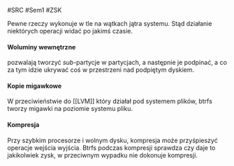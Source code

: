 #SRC #Sem1 #ZSK 

Pewne rzeczy wykonuje w tle na wątkach jątra systemu. Stąd działanie niektórych operacji widać po jakimś czasie.
#### Woluminy wewnętrzne
pozwalają tworzyć _sub_-partycje w partycjach, a następnie je podpinać, a co za tym idzie ukrywać coś w przestrzeni nad podpiętym dyskiem.

#### Kopie migawkowe
W przeciwieństwie do [[LVM]] który działał pod systemem plików, btrfs tworzy migawki na poziomie systemu pliku. 

#### Kompresja
Przy szybkim procesorze i wolnym dysku, kompresja może przyśpieszyć operacje wejścia wyjścia. Btrfs podczas kompresji sprawdza czy daje to jakikolwiek zysk, w przeciwnym wypadku nie dokonuje kompresji.